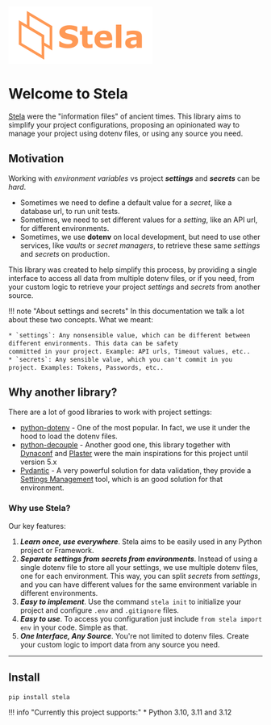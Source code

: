 ![](images/stela.png)

# Welcome to Stela

[Stela](https://en.wikipedia.org/wiki/Stele) were the "information
files" of ancient times. This library aims to simplify your project
configurations, proposing an opinionated way to manage your project
using dotenv files, or using any source you need.

## Motivation

Working with _environment variables_ vs project _**settings**_ and _**secrets**_ can be _hard_.

* Sometimes we need to define a default value for a _secret_, like a database url, to run unit tests.
* Sometimes, we need to set different values for a _setting_, like an API url, for different environments.
* Sometimes, we use **dotenv** on local development, but need to use other services, like _vaults_ or _secret managers_,
to retrieve these same _settings_ and _secrets_ on production.

This library was created to help simplify this process, by providing a single interface to access all data from
multiple dotenv files, or if you need, from your custom logic to retrieve your project _settings_ and _secrets_ from
another source.

!!! note "About settings and secrets"
    In this documentation we talk a lot about these two concepts. What we meant:

    * `settings`: Any nonsensible value, which can be different between different environments. This data can be safety
    committed in your project. Example: API urls, Timeout values, etc..
    * `secrets`: Any sensible value, which you can't commit in you project. Examples: Tokens, Passwords, etc..

## Why another library?

There are a lot of good libraries to work with project settings:

* [python-dotenv](https://github.com/theskumar/python-dotenv) - One of the most popular. In fact, we use it under the
  hood to load the dotenv files.
* [python-decouple](https://github.com/HBNetwork/python-decouple) - Another good one, this library together with
  [Dynaconf](https://github.com/dynaconf/dynaconf) and [Plaster](https://github.com/Pylons/plaster) were the main
  inspirations for this project until version 5.x
* [Pydantic](https://github.com/pydantic/pydantic) - A very powerful solution for data validation, they provide a
  [Settings Management](https://docs.pydantic.dev/usage/settings/) tool, which is an good solution for that environment.

### Why use Stela?

Our key features:

1. _**Learn once, use everywhere**_. Stela aims to be easily used in any Python project or Framework.
2. _**Separate settings from secrets from environments**_. Instead of using a single dotenv file to store all your settings,
   we use multiple dotenv files, one for each environment. This way, you can split _secrets_ from _settings_, and you can
   have different values for the same environment variable in different environments.
3. _**Easy to implement**_. Use the command `stela init` to initialize your project and configure `.env` and `.gitignore`
   files.
4. _**Easy to use**_. To access you configuration just include `from stela import env` in your code. Simple as that.
5. _**One Interface, Any Source**_. You're not limited to dotenv files. Create your custom logic to import data from any
source you need.

---

## Install

```shell
pip install stela
```

!!! info "Currently this project supports:"
    * Python 3.10, 3.11 and 3.12
